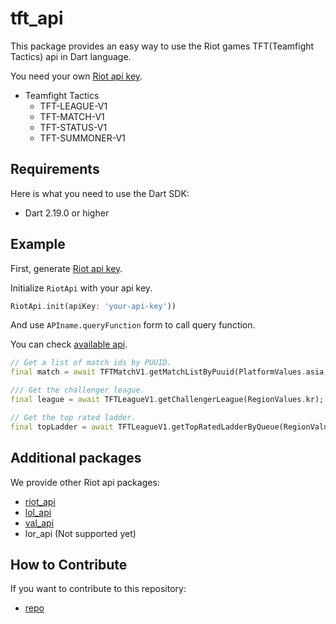 # tft_api

This package provides an easy way to use the Riot games TFT(Teamfight Tactics) api in Dart language.

You need your own [Riot api key](https://developer.riotgames.com/).

- Teamfight Tactics
    - TFT-LEAGUE-V1
    - TFT-MATCH-V1
    - TFT-STATUS-V1
    - TFT-SUMMONER-V1

## Requirements

Here is what you need to use the Dart SDK:

- Dart 2.19.0 or higher

## Example

First, generate [Riot api key](https://developer.riotgames.com/).

Initialize `RiotApi` with your api key.
```dart
RiotApi.init(apiKey: 'your-api-key'))
```

And use `APIname.queryFunction` form to call query function.

You can check [available api](https://developer.riotgames.com/apis).
```dart
// Get a list of match ids by PUUID.
final match = await TFTMatchV1.getMatchListByPuuid(PlatformValues.asia, puuid, count: 1);

/// Get the challenger league.
final league = await TFTLeagueV1.getChallengerLeague(RegionValues.kr);

// Get the top rated ladder.
final topLadder = await TFTLeagueV1.getTopRatedLadderByQueue(RegionValues.kr, "RANKED_TFT");
```

## Additional packages

We provide other Riot api packages:

- [riot_api](https://pub.dev/packages/riot_api)
- [lol_api](https://pub.dev/packages/lol_api)
- [val_api](https://pub.dev/packages/val_api)
- lor_api (Not supported yet)

## How to Contribute

If you want to contribute to this repository:

- [repo](https://github.com/Coaspe/riot_api/)
